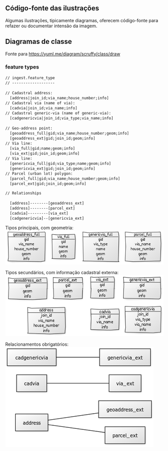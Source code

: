 ## Código-fonte das ilustrações

Algumas ilustrações, tipicamente diagramas, oferecem código-fonte para refazer ou documentar intensão da imagem.


## Diagramas de classe

Fonte para https://yuml.me/diagram/scruffy/class/draw

### feature types

```
// ingest.feature_type
// -------------------

// Cadastral address:
  [address|join_id;via_name;house_number;info]
// Cadastral via (name of via):
  [cadvia|join_id;via_name;info]
// Cadastral generic-via (name of generic-via):
  [cadgenericvia|join_id;via_type;via_name;info]

// Geo-address point:
  [geoaddress_full|gid;via_name;house_number;geom;info]
  [geoaddress_ext|gid;join_id;geom;info]
// Via line:
  [via_full|gid;name;geom;info]
  [via_ext|gid;join_id;geom;info]
// Via line:
  [genericvia_full|gid;via_type;name;geom;info]
  [genericvia_ext|gid;join_id;geom;info]
// Parcel (urban lot) polygon:
  [parcel_full|gid;via_name;house_number;geom;info]
  [parcel_ext|gid;join_id;geom;info]
```

```
// Relationships

  [address]--------[geoaddress_ext]
  [address]--------[parcel_ext]
  [cadvia]---------[via_ext]
  [cadgenericvia]--[genericvia_ext]
```

Tipos principais, com geometria:<br/>  ![](assets/asIs_tabs_geom2full.png)

Tipos secundários, com informação cadastral externa:<br/>  ![](assets/asIs_tabs_geom2ext.png)

Relacionamentos obrigatórios:<br/>   ![](assets/asIs_relations.png)
